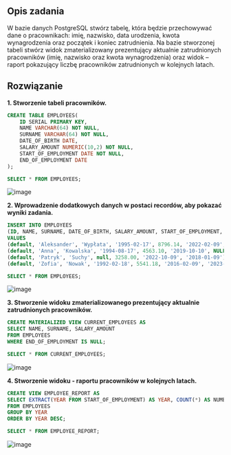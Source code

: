 ## Opis zadania
W bazie danych PostgreSQL stwórz tabelę, która będzie przechowywać dane o pracownikach: imię, nazwisko, data urodzenia, kwota wynagrodzenia oraz początek i koniec zatrudnienia. Na bazie stworzonej tabeli stwórz widok zmaterializowany prezentujący aktualnie zatrudnionych pracowników (imię, nazwisko oraz kwota wynagrodzenia) oraz widok – raport pokazujący liczbę pracowników zatrudnionych w kolejnych latach.

## Rozwiązanie
**1. Stworzenie tabeli pracowników.**
```sql
CREATE TABLE EMPLOYEES(
	ID SERIAL PRIMARY KEY,
	NAME VARCHAR(64) NOT NULL,
	SURNAME VARCHAR(64) NOT NULL,
	DATE_OF_BIRTH DATE,
	SALARY_AMOUNT NUMERIC(10,2) NOT NULL,
	START_OF_EMPLOYMENT DATE NOT NULL,
	END_OF_EMPLOYMENT DATE
);
```
```sql
SELECT * FROM EMPLOYEES;
```
![image](https://github.com/Martyelny/Portfolio/assets/115575209/5f684295-d369-4486-a932-453ee0534769)

**2. Wprowadzenie dodatkowych danych w postaci recordów, aby pokazać wyniki zadania.**
```sql
INSERT INTO EMPLOYEES 
(ID, NAME, SURNAME, DATE_OF_BIRTH, SALARY_AMOUNT, START_OF_EMPLOYMENT, END_OF_EMPLOYMENT)
VALUES 
(default, 'Aleksander', 'Wypłata', '1995-02-17', 8796.14, '2022-02-09', '2023-08-09'),
(default, 'Anna', 'Kowalska', '1994-08-17', 4563.10, '2019-10-10', NULL),
(default, 'Patryk', 'Suchy', null, 3258.00, '2022-10-09', '2018-01-09'),
(default, 'Zofia', 'Nowak', '1992-02-18', 5541.18, '2016-02-09', '2023-08-18');
```
```sql
SELECT * FROM EMPLOYEES;
```
![image](https://github.com/Martyelny/Portfolio/assets/115575209/e792bee6-7ccd-43c2-8eee-66d137850f49)

**3. Stworzenie widoku zmaterializowanego prezentujący aktualnie zatrudnionych pracowników.**
```sql
CREATE MATERIALIZED VIEW CURRENT_EMPLOYEES AS
SELECT NAME, SURNAME, SALARY_AMOUNT 
FROM EMPLOYEES
WHERE END_OF_EMPLOYMENT IS NULL;
```
```sql
SELECT * FROM CURRENT_EMPLOYEES;
```
![image](https://github.com/Martyelny/Portfolio/assets/115575209/aa2db9fc-3ece-42e3-b8b6-fa7755740891)

**4. Stworzenie widoku - raportu pracowników w kolejnych latach.**
```sql
CREATE VIEW EMPLOYEE_REPORT AS
SELECT EXTRACT(YEAR FROM START_OF_EMPLOYMENT) AS YEAR, COUNT(*) AS NUMBER_OF_EMPLOYEES
FROM EMPLOYEES
GROUP BY YEAR
ORDER BY YEAR DESC;
```
```sql
SELECT * FROM EMPLOYEE_REPORT;
```
![image](https://github.com/Martyelny/Portfolio/assets/115575209/19b7a70a-23b3-4079-90de-914c099a7758)
